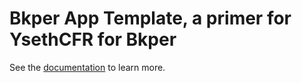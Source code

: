 # Bkper App Template, a primer for YsethCFR for Bkper

See the [documentation](https://bkper.com/docs) to learn more.

